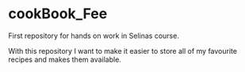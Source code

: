 # cookBook_Fee
 First repository for hands on work in Selinas course.

With this repository I want to make it easier to store all of my favourite recipes and makes them available.
